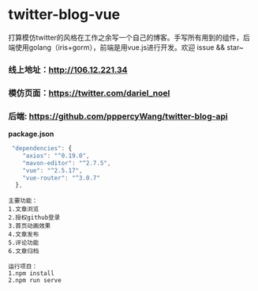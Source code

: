 # twitter-blog-vue

打算模仿twitter的风格在工作之余写一个自己的博客。手写所有用到的组件，后端使用golang（iris+gorm），前端是用vue.js进行开发。欢迎 issue && star~

### 线上地址：http://106.12.221.34

### 模仿页面：https://twitter.com/dariel_noel 

### 后端: https://github.com/pppercyWang/twitter-blog-api

**package.json**
```javascript
 "dependencies": {
    "axios": "^0.19.0",
    "mavon-editor": "^2.7.5",
    "vue": "^2.5.17",
    "vue-router": "^3.0.7"
  },
```

```
主要功能：
1.文章浏览
2.授权github登录
3.首页动画效果
4.文章发布
5.评论功能
6.文章归档
```

```
运行项目：
1.npm install
2.npm run serve
```



